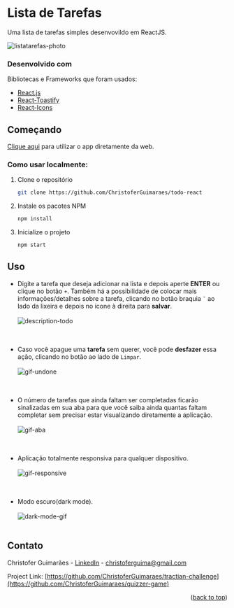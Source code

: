 <div id="top"></div>

# Lista de Tarefas

Uma lista de tarefas simples desenvovildo em ReactJS.

![listatarefas-photo](https://user-images.githubusercontent.com/32392449/150414371-66179d8e-4f07-43c2-ac0e-a1e25220a3dd.png)

### Desenvolvido com

Bibliotecas e Frameworks que foram usados:

- [React.js](https://reactjs.org/)
- [React-Toastify](https://fkhadra.github.io/react-toastify/)
- [React-Icons](https://react-icons.github.io/react-icons/)

## Começando

[Clique aqui](https://listadetarefas-app.herokuapp.com/) para utilizar o app diretamente da web.

### Como usar localmente:

1. Clone o repositório
   ```sh
   git clone https://github.com/ChristoferGuimaraes/todo-react
   ```
2. Instale os pacotes NPM
   ```sh
   npm install
   ```
3. Inicialize o projeto
   ```js
   npm start
   ```

## Uso

- Digite a tarefa que deseja adicionar na lista e depois aperte **ENTER** ou clique no botão `+`. Também há a possibilidade de colocar mais informações/detalhes sobre a tarefa, clicando no botão braquia `˘` ao lado da lixeira e depois no ícone à direita para **salvar**.
  </br></br>
  ![description-todo](https://user-images.githubusercontent.com/32392449/150417689-1e5eb1b1-88ea-4994-8aed-ad11672581cd.gif)
  </br></br></br>

- Caso você apague uma **tarefa** sem querer, você pode **desfazer** essa ação, clicando no botão ao lado de `Limpar`.
  </br></br>
  ![gif-undone](https://user-images.githubusercontent.com/32392449/150533678-5238f4ca-3afd-48a0-8179-a49802f0c543.gif)
  </br></br></br>

- O número de tarefas que ainda faltam ser completadas ficarão sinalizadas em sua aba para que você saiba ainda quantas faltam completar sem precisar estar visualizando diretamente a aplicação.
  </br></br>
  ![gif-aba](https://user-images.githubusercontent.com/32392449/150534520-bab2d160-7966-4d53-a961-cb6f2681bec9.gif)
  </br></br></br>

- Aplicação totalmente responsiva para qualquer dispositivo.
  </br></br>
  ![gif-responsive](https://user-images.githubusercontent.com/32392449/150537356-c1205da1-a7d8-4f85-b377-071938855b84.gif)
  </br></br></br>
  
- Modo escuro(dark mode).
  </br></br>
  ![dark-mode-gif](https://user-images.githubusercontent.com/32392449/150538019-59eda997-c263-4620-87cd-79574f1c77a9.gif)
   </br></br>
## Contato

Christofer Guimarães - [LinkedIn](https://www.linkedin.com/in/christofer-guimar%C3%A3es-351149218/) - christoferguima@gmail.com

Project Link: [https://github.com/ChristoferGuimaraes/tractian-challenge](https://github.com/ChristoferGuimaraes/quizzer-game)

<p align="right">(<a href="#top">back to top</a>)</p>
